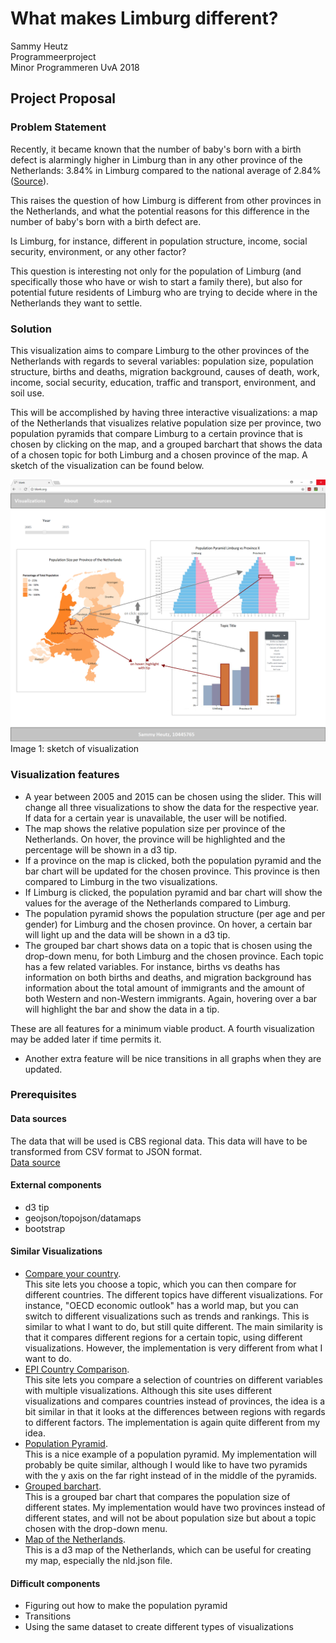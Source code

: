 # What makes Limburg different?

Sammy Heutz  
Programmeerproject  
Minor Programmeren UvA 2018  

## Project Proposal

### Problem Statement
Recently, it became known that the number of baby's born with a birth defect is alarmingly higher in Limburg than in any other province of the Netherlands: 3.84% in Limburg compared to the national average of 2.84% ([Source](https://www.limburger.nl/cnt/dmf20180524_00062550/alarmerend-meer-baby-s-met-afwijkingen-in-limburg)). 

This raises the question of how Limburg is different from other provinces in the Netherlands, and what the potential reasons for this difference in the number of baby's born with a birth defect are. 

Is Limburg, for instance, different in population structure, income, social security, environment, or any other factor?

This question is interesting not only for the population of Limburg (and specifically those who have or wish to start a family there), but also for potential future residents of Limburg who are trying to decide where in the Netherlands they want to settle.

### Solution
This visualization aims to compare Limburg to the other provinces of the Netherlands with regards to several variables: population size, population structure, births and deaths, migration background, causes of death, work, income, social security, education, traffic and transport, environment, and soil use. 

This will be accomplished by having three interactive visualizations: a map of the Netherlands that visualizes relative population size per province, two population pyramids that compare Limburg to a certain province that is chosen by clicking on the map, and a grouped barchart that shows the data of a chosen topic for both Limburg and a chosen province of the map. A sketch of the visualization can be found below.

<img src="https://github.com/SammyH1994/project/blob/master/doc/sketch.png" />
Image 1: sketch of visualization

### Visualization features
- A year between 2005 and 2015 can be chosen using the slider. This will change all three visualizations to show the data for the respective year. If data for a certain year is unavailable, the user will be notified.
- The map shows the relative population size per province of the Netherlands. On hover, the province will be highlighted and the percentage will be shown in a d3 tip.
- If a province on the map is clicked, both the population pyramid and the bar chart will be updated for the chosen province. This province is then compared to Limburg in the two visualizations.
- If Limburg is clicked, the population pyramid and bar chart will show the values for the average of the Netherlands compared to Limburg.
- The population pyramid shows the population structure (per age and per gender) for Limburg and the chosen province. On hover, a certain bar will light up and the data will be shown in a d3 tip.
- The grouped bar chart shows data on a topic that is chosen using the drop-down menu, for both Limburg and the chosen province. Each topic has a few related variables. For instance, births vs deaths has information on both births and deaths, and migration background has information about the total amount of immigrants and the amount of both Western and non-Western immigrants. Again, hovering over a bar will highlight the bar and show the data in a tip.

These are all features for a minimum viable product. A fourth visualization may be added later if time permits it.
- Another extra feature will be nice transitions in all graphs when they are updated.

### Prerequisites

#### Data sources
The data that will be used is CBS regional data. This data will have to be transformed from CSV format to JSON format.  
[Data source](https://opendata.cbs.nl/statline/#/CBS/nl/dataset/70072ned/table?ts=1528142338597)

#### External components
- d3 tip
- geojson/topojson/datamaps
- bootstrap

#### Similar Visualizations
- [Compare your country](http://www.oecd.org/statistics/compare-your-country.html).   
This site lets you choose a topic, which you can then compare for different countries. The different topics have different visualizations. For instance, "OECD economic outlook" has a world map, but you can switch to different visualizations such as trends and rankings. This is similar to what I want to do, but still quite different. The main similarity is that it compares different regions for a certain topic, using different visualizations. However, the implementation is very different from what I want to do.
- [EPI Country Comparison](http://visuals.datadriven.yale.edu/countrycompare/).  
This site lets you compare a selection of countries on different variables with multiple visualizations. Although this site uses different visualizations and compares countries instead of provinces, the idea is a bit similar in that it looks at the differences between regions with regards to different factors. The implementation is again quite different from my idea.
- [Population Pyramid](https://bl.ocks.org/borgar/b952bb581923c9993d68).  
This is a nice example of a population pyramid. My implementation will probably be quite similar, although I would like to have two pyramids with the y axis on the far right instead of in the middle of the pyramids. 
- [Grouped barchart](https://bl.ocks.org/mbostock/3887051).  
This is a grouped bar chart that compares the population size of different states. My implementation would have two provinces instead of different states, and will not be about population size but about a topic chosen with the drop-down menu.
- [Map of the Netherlands](http://bl.ocks.org/phil-pedruco/9344373).  
This is a d3 map of the Netherlands, which can be useful for creating my map, especially the nld.json file.
    
#### Difficult components
- Figuring out how to make the population pyramid
- Transitions
- Using the same dataset to create different types of visualizations
